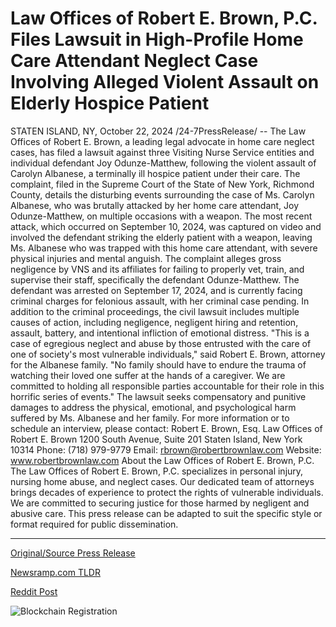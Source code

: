 # Law Offices of Robert E. Brown, P.C. Files Lawsuit in High-Profile Home Care Attendant Neglect Case Involving Alleged Violent Assault on Elderly Hospice Patient

STATEN ISLAND, NY, October 22, 2024 /24-7PressRelease/ -- The Law Offices of Robert E. Brown, a leading legal advocate in home care neglect cases, has filed a lawsuit against three Visiting Nurse Service entities and individual defendant Joy Odunze-Matthew, following the violent assault of Carolyn Albanese, a terminally ill hospice patient under their care.  The complaint, filed in the Supreme Court of the State of New York, Richmond County, details the disturbing events surrounding the case of Ms. Carolyn Albanese, who was brutally attacked by her home care attendant, Joy Odunze-Matthew, on multiple occasions with a weapon. The most recent attack, which occurred on September 10, 2024, was captured on video and involved the defendant striking the elderly patient with a weapon, leaving Ms. Albanese who was trapped with this home care attendant, with severe physical injuries and mental anguish.  The complaint alleges gross negligence by VNS and its affiliates for failing to properly vet, train, and supervise their staff, specifically the defendant Odunze-Matthew. The defendant was arrested on September 17, 2024, and is currently facing criminal charges for felonious assault, with her criminal case pending. In addition to the criminal proceedings, the civil lawsuit includes multiple causes of action, including negligence, negligent hiring and retention, assault, battery, and intentional infliction of emotional distress.  "This is a case of egregious neglect and abuse by those entrusted with the care of one of society's most vulnerable individuals," said Robert E. Brown, attorney for the Albanese family. "No family should have to endure the trauma of watching their loved one suffer at the hands of a caregiver. We are committed to holding all responsible parties accountable for their role in this horrific series of events."  The lawsuit seeks compensatory and punitive damages to address the physical, emotional, and psychological harm suffered by Ms. Albanese and her family.  For more information or to schedule an interview, please contact: Robert E. Brown, Esq. Law Offices of Robert E. Brown 1200 South Avenue, Suite 201 Staten Island, New York 10314 Phone: (718) 979-9779 Email: rbrown@robertbrownlaw.com Website: www.robertbrownlaw.com  About the Law Offices of Robert E. Brown, P.C.  The Law Offices of Robert E. Brown, P.C. specializes in personal injury, nursing home abuse, and neglect cases. Our dedicated team of attorneys brings decades of experience to protect the rights of vulnerable individuals. We are committed to securing justice for those harmed by negligent and abusive care.  This press release can be adapted to suit the specific style or format required for public dissemination. 

---

[Original/Source Press Release](https://www.24-7pressrelease.com/press-release/515457/law-offices-of-robert-e-brown-pc-files-lawsuit-in-high-profile-home-care-attendant-neglect-case-involving-alleged-violent-assault-on-elderly-hospice-patient)
                    

[Newsramp.com TLDR](https://newsramp.com/curated-news/lawsuit-filed-against-visiting-nurse-service-entities-and-individual-defendant-for-assault-of-hospice-patient/dd77347f1604d5efaf0a466d5fb42577) 

 



[Reddit Post](https://www.reddit.com/r/newsramp/comments/1g9cbta/lawsuit_filed_against_visiting_nurse_service/) 



![Blockchain Registration](https://cdn.newsramp.app/24-7PressRelease/qrcode/2410/22/milkq1fm.webp)